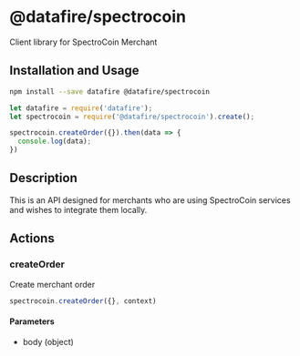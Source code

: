 # @datafire/spectrocoin

Client library for SpectroCoin Merchant

## Installation and Usage
```bash
npm install --save datafire @datafire/spectrocoin
```

```js
let datafire = require('datafire');
let spectrocoin = require('@datafire/spectrocoin').create();

spectrocoin.createOrder({}).then(data => {
  console.log(data);
})
```

## Description
This is an API designed for merchants who are using SpectroCoin services and wishes to integrate them locally.

## Actions
### createOrder
Create merchant order


```js
spectrocoin.createOrder({}, context)
```

#### Parameters
* body (object)

